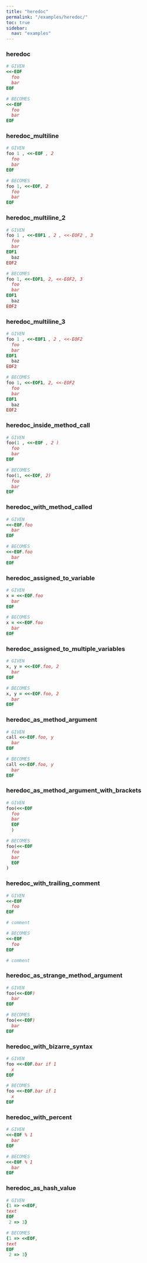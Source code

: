 ```yaml
---
title: "heredoc"
permalink: "/examples/heredoc/"
toc: true
sidebar:
  nav: "examples"
---
```


### heredoc
```ruby
# GIVEN
<<-EOF
  foo
  bar
EOF
```
```ruby
# BECOMES
<<-EOF
  foo
  bar
EOF
```
### heredoc_multiline
```ruby
# GIVEN
foo 1 , <<-EOF , 2
  foo
  bar
EOF
```
```ruby
# BECOMES
foo 1, <<-EOF, 2
  foo
  bar
EOF
```
### heredoc_multiline_2
```ruby
# GIVEN
foo 1 , <<-EOF1 , 2 , <<-EOF2 , 3
  foo
  bar
EOF1
  baz
EOF2
```
```ruby
# BECOMES
foo 1, <<-EOF1, 2, <<-EOF2, 3
  foo
  bar
EOF1
  baz
EOF2
```
### heredoc_multiline_3
```ruby
# GIVEN
foo 1 , <<-EOF1 , 2 , <<-EOF2
  foo
  bar
EOF1
  baz
EOF2
```
```ruby
# BECOMES
foo 1, <<-EOF1, 2, <<-EOF2
  foo
  bar
EOF1
  baz
EOF2
```
### heredoc_inside_method_call
```ruby
# GIVEN
foo(1 , <<-EOF , 2 )
  foo
  bar
EOF
```
```ruby
# BECOMES
foo(1, <<-EOF, 2)
  foo
  bar
EOF
```
### heredoc_with_method_called
```ruby
# GIVEN
<<-EOF.foo
  bar
EOF
```
```ruby
# BECOMES
<<-EOF.foo
  bar
EOF
```
### heredoc_assigned_to_variable
```ruby
# GIVEN
x = <<-EOF.foo
  bar
EOF
```
```ruby
# BECOMES
x = <<-EOF.foo
  bar
EOF
```
### heredoc_assigned_to_multiple_variables
```ruby
# GIVEN
x, y = <<-EOF.foo, 2
  bar
EOF
```
```ruby
# BECOMES
x, y = <<-EOF.foo, 2
  bar
EOF
```
### heredoc_as_method_argument
```ruby
# GIVEN
call <<-EOF.foo, y
  bar
EOF
```
```ruby
# BECOMES
call <<-EOF.foo, y
  bar
EOF
```
### heredoc_as_method_argument_with_brackets
```ruby
# GIVEN
foo(<<-EOF
  foo
  bar
  EOF
  )
```
```ruby
# BECOMES
foo(<<-EOF
  foo
  bar
  EOF
)
```
### heredoc_with_trailing_comment
```ruby
# GIVEN
<<-EOF
  foo
EOF

# comment
```
```ruby
# BECOMES
<<-EOF
  foo
EOF

# comment
```
### heredoc_as_strange_method_argument
```ruby
# GIVEN
foo(<<-EOF)
  bar
EOF
```
```ruby
# BECOMES
foo(<<-EOF)
  bar
EOF
```
### heredoc_with_bizarre_syntax
```ruby
# GIVEN
foo <<-EOF.bar if 1
  x
EOF
```
```ruby
# BECOMES
foo <<-EOF.bar if 1
  x
EOF
```
### heredoc_with_percent
```ruby
# GIVEN
<<-EOF % 1
  bar
EOF
```
```ruby
# BECOMES
<<-EOF % 1
  bar
EOF
```
### heredoc_as_hash_value
```ruby
# GIVEN
{1 => <<EOF,
text
EOF
 2 => 3}
```
```ruby
# BECOMES
{1 => <<EOF,
text
EOF
 2 => 3}
```
